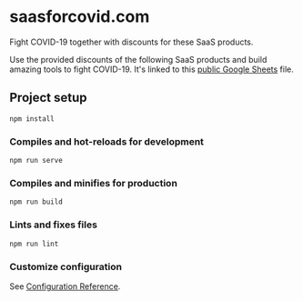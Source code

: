 # saasforcovid.com	

Fight COVID-19 together with discounts for these SaaS products.	

Use the provided discounts of the following SaaS products and build amazing tools to fight COVID-19. 
It's linked to this [public Google Sheets](https://docs.google.com/spreadsheets/d/1QdMr6TYlPLgc8nip165CyuDrr5WPcxnzqxJBJK_EfJ0/edit#gid=0) file.

## Project setup

```
npm install
```

### Compiles and hot-reloads for development

```
npm run serve
```

### Compiles and minifies for production

```
npm run build
```

### Lints and fixes files

```
npm run lint
```

### Customize configuration

See [Configuration Reference](https://cli.vuejs.org/config/).
